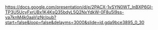 
https://docs.google.com/presentation/d/e/2PACX-1vSYN0WT_lnBXP6GI-TP3U5UcyFxrUBx1K4KsQ35bdyL5Q2NxYdkW-0F8u5l9ss-ya7knM4k0aaVjzNr/pub?start=false&loop=false&delayms=3000&slide=id.gda9bce3895_0_30
